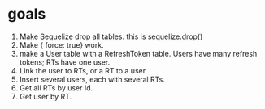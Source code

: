 # goals

1. Make Sequelize drop all tables. this is sequelize.drop()
2. Make { force: true} work.
3. make a User table with a RefreshToken table. Users have many refresh tokens; RTs have one user.
4. Link the user to RTs, or a RT to a user.
5. Insert several users, each with several RTs.
6. Get all RTs by user Id.
7. Get user by RT.
